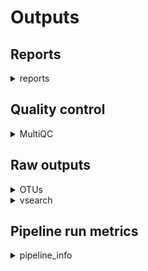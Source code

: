 # Outputs 

## Reports

<details markdown=1>
<summary>reports</summary>

- `name_of_pipeline_run`.taxonomy_by_sample.tsv: A table with accumulated results - one row per sample using the following format:

```TSV
sample  reads   hits
SampleA 12678   Sus scrofa:75.5,Bos taurus:24.5
```

where hits are a sorted list of identified taxa and their respective percentages of the total read count. 

- `name_of_pipeline_run`.taxonomy_by_sample.json: A JSON formatted data structure for downstream computational processing. The following structure is used:

```JSON
[
    { "sample": "SampleA",
      "hits": [ 
        { "taxon": "Bos taurus", "reads": 1234 },
        { "taxon": "Sus scrofa", "reads": 6543 }
      ],
      "reads_total": 7777
    },
    {
        "sample": "SampleB",
      "hits": [ 
        { "taxon": "Ovis aries", "reads": 246 },
        { "taxon": "Rangifer tarandus", "reads": 753 }
      ],
      "reads_total": 999
    }
]
```

The data in this file is largely unfiltered and it might be useful to compute percentages and remove any taxa that fall below a threshold, based on your specific use case. 

</details>

## Quality control

<details markdown=1>
<summary>MultiQC</summary>

- MultiQC/`name_of_pipeline_run`_multiqc_report.html: A graphical and interactive report of various QC steps and results

</details>

## Raw outputs

<details markdown=1>
<summary>OTUs</summary>

- `name_of_pipeline_run`.usearch_global.tsv - the Number of reads mapping against each respective OTU, per sample
- `name_of_pipeline_run`.precluster.fasta - the final set of OTUs in FASTA format

</details>

<details markdown=1>
<summary>vsearch</summary>

This folder contains the various intermediate processing outputs and is mostly there for debugging purposes. 

</details>

## Pipeline run metrics

<details markdown=1>
<summary>pipeline_info</summary>

This folder contains the pipeline run metrics

- pipeline_dag.svg - the workflow graph (only available if GraphViz is installed)
- pipeline_report.html - the (graphical) summary of all completed tasks and their resource usage
- pipeline_report.txt - a short summary of this analysis run in text format
- pipeline_timeline.html - chronological report of compute tasks and their duration
- pipeline_trace.txt - Detailed trace log of all processes and their various metrics

</details>
